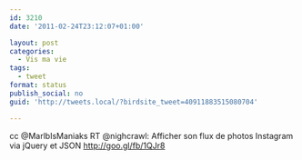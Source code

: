 ```yaml
---
id: 3210
date: '2011-02-24T23:12:07+01:00'

layout: post
categories:
  - Vis ma vie
tags:
  - tweet
format: status
publish_social: no
guid: 'http://tweets.local/?birdsite_tweet=40911883515080704'

---
```


cc @MarlbIsManiaks RT @nighcrawl: Afficher son flux de photos Instagram via jQuery et JSON http://goo.gl/fb/1QJr8